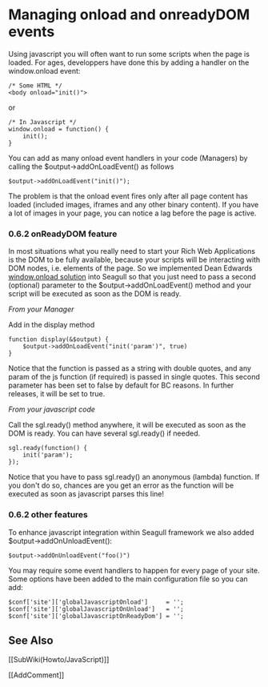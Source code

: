 <!-- Name: Howto/JavaScript/OnloadEvents -->
<!-- Version: 8 -->
<!-- Last-Modified: 2007/01/12 11:38:36 -->
<!-- Author: jcasanova -->
# Managing onload and onreadyDOM events

Using javascript you will often want to run some scripts when the page is loaded. For ages, developpers have done this by adding a handler on the window.onload event:

    /* Some HTML */
    <body onload="init()">

or

    /* In Javascript */
    window.onload = function() {
        init();
    }

You can add as many onload event handlers in your code (Managers) by calling the $output->addOnLoadEvent() as follows

    $output->addOnLoadEvent("init()");

The problem is that the onload event fires only after all page content has loaded (included images, iframes and any other binary content). If you have a lot of images in your page, you can notice a lag before the page is active.

### 0.6.2 onReadyDOM feature
In most situations what you really need to start your Rich Web Applications is the DOM to be fully available, because your scripts will be interacting with DOM nodes, i.e. elements of the page. So we implemented Dean Edwards [window.onload solution](http://dean.edwards.name/weblog/2006/06/again/) into Seagull so that you just need to pass a second (optional) parameter to the $output->addOnLoadEvent() method and your script will be executed as soon as the DOM is ready.

*From your Manager*

Add in the display method

    function display(&$output) {
        $output->addOnLoadEvent("init('param')", true)
    }
Notice that the function is passed as a string with double quotes, and any param of the js function (if required) is passed in single quotes.
This second parameter has been set to false by default for BC reasons. In further releases, it will be set to true.

*From your javascript code*

Call the sgl.ready() method anywhere, it will be executed as soon as the DOM is ready. You can have several sgl.ready() if needed.

    sgl.ready(function() {
        init('param');
    });
Notice that you have to pass sgl.ready() an anonymous (lambda) function. If you don't do so, chances are you get an error as the function will be executed as soon as javascript parses this line!

### 0.6.2 other features
To enhance javascript integration within Seagull framework we also added $output->addOnUnloadEvent():


    $output->addOnUnloadEvent("foo()")

You may require some event handlers to happen for every page of your site. Some options have been added to the main configuration file so you can add:

    $conf['site']['globalJavascriptOnload']     = '';
    $conf['site']['globalJavascriptOnUnload']   = '';
    $conf['site']['globalJavascriptOnReadyDom'] = '';

## See Also
[[SubWiki(Howto/JavaScript)]]

[[AddComment]]